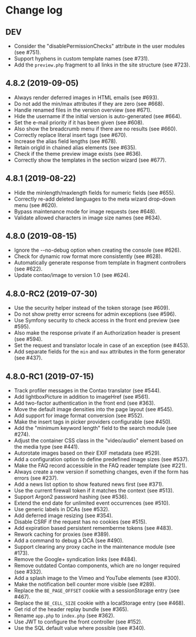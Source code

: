 # Change log

## DEV

 * Consider the "disablePermissionChecks" attribute in the user modules (see #751).
 * Support hyphens in custom template names (see #731).
 * Add the `preview.php` fragment to all links in the site structure (see #723).

## 4.8.2 (2019-09-05)

 * Always render deferred images in HTML emails (see #693).
 * Do not add the min/max attributes if they are zero (see #668).
 * Handle renamed files in the version overview (see #671).
 * Hide the username if the initial version is auto-generated (see #664).  
 * Set the e-mail priority if it has been given (see #608).
 * Also show the breadcrumb menu if there are no results (see #660).
 * Correctly replace literal insert tags (see #670).
 * Increase the alias field lengths (see #678).
 * Retain origId in chained alias elements (see #635).
 * Check if the theme preview image exists (see #636).
 * Correctly show the templates in the section wizard (see #677).

## 4.8.1 (2019-08-22)

 * Hide the minlength/maxlength fields for numeric fields (see #655).
 * Correctly re-add deleted languages to the meta wizard drop-down menu (see #620).
 * Bypass maintenance mode for image requests (see #648).
 * Validate allowed characters in image size names (see #634).

## 4.8.0 (2019-08-15)

 * Ignore the --no-debug option when creating the console (see #626).
 * Check for dynamic row format more consistently (see #628).
 * Automatically generate response from template in fragment controllers (see #622).
 * Update contao/image to version 1.0 (see #624).

## 4.8.0-RC2 (2019-07-30)

 * Use the security helper instead of the token storage (see #609).
 * Do not show pretty error screens for admin exceptions (see #596).
 * Use Symfony security to check access in the front end preview (see #595).
 * Also make the response private if an Authorization header is present (see #594).
 * Set the request and translator locale in case of an exception (see #453).
 * Add separate fields for the `min` and `max` attributes in the form generator (see #437).

## 4.8.0-RC1 (2019-07-15)

 * Track profiler messages in the Contao translator (see #544).
 * Add lightboxPicture in addition to imageHref (see #561).
 * Add two-factor authentication in the front end (see #363).
 * Move the default image densities into the page layout (see #545).
 * Add support for image format conversion (see #552).
 * Make the insert tags in picker providers configurable (see #450).
 * Add the "minimum keyword length" field to the search module (see #274).
 * Adjust the container CSS class in the "video/audio" element based on the media type (see #441).
 * Autorotate images based on their EXIF metadata (see #529).
 * Add a configuration option to define predefined image sizes (see #537).
 * Make the FAQ record accessible in the FAQ reader template (see #221).
 * Always create a new version if something changes, even if the form has errors (see #237).
 * Add a news list option to show featured news first (see #371).
 * Use the current firewall token if it matches the context (see #513).
 * Support Argon2 password hashing (see #536).
 * Extend the end date for unlimited event occurrences (see #510).
 * Use generic labels in DCAs (see #532).
 * Add deferred image resizing (see #354).
 * Disable CSRF if the request has no cookies (see #515).
 * Add expiration based persistent rememberme tokens (see #483).
 * Rework caching for proxies (see #389).
 * Add a command to debug a DCA (see #490).
 * Support clearing any proxy cache in the maintenance module (see #173).
 * Remove the Google+ syndication links (see #484).
 * Remove outdated Contao components, which are no longer required (see #332).
 * Add a splash image to the Vimeo and YouTube elements (see #300).
 * Make the notification bell counter more visible (see #289).
 * Replace the `BE_PAGE_OFFSET` cookie with a sessionStorage entry (see #467).
 * Replace the `BE_CELL_SIZE` cookie with a localStorage entry (see #468).
 * Get rid of the header replay bundle (see #365).
 * Rename `app.php` to `index.php` (see #362).
 * Use JWT to configure the front controller (see #152).
 * Use the SQL default value where possible (see #340).
